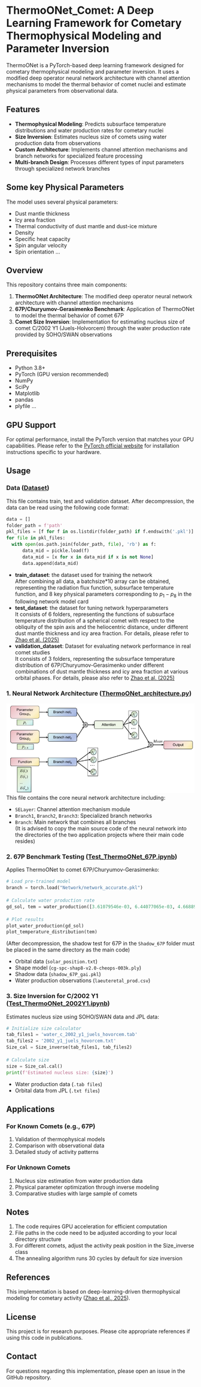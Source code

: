 # ThermoONet_Comet: A Deep Learning Framework for Cometary Thermophysical Modeling and Parameter Inversion
ThermoONet is a PyTorch-based deep learning framework designed for cometary thermophysical modeling and parameter inversion. It uses a modified deep operator neural network architecture with channel attention mechanisms to model the thermal behavior of comet nuclei and estimate physical parameters from observational data.
## Features
* **Thermophysical Modeling**: Predicts subsurface temperature distributions and water production rates for cometary nuclei
* **Size Inversion**: Estimates nucleus size of comets using water production data from observations
* **Custom Architecture**: Implements channel attention mechanisms and branch networks for specialized feature processing
* **Multi-branch Design**: Processes different types of input parameters through specialized network branches
## Some key Physical Parameters
The model uses several physical parameters:
* Dust mantle thickness
* Icy area fraction
* Thermal conductivity of dust mantle and dust-ice mixture
* Density
* Specific heat capacity
* Spin angular velocity
* Spin orientation ...
## Overview
This repository contains three main components:
1. **ThermoONet Architecture**: The modified deep operator neural network architecture with channel attention mechanisms
2. **67P/Churyumov-Gerasimenko Benchmark**: Application of ThermoONet to model the thermal behavior of comet 67P
3. **Comet Size Inversion**: Implementation for estimating nucleus size of comet C/2002 Y1 (Juels-Holvorcem) through the water production rate provided by SOHO/SWAN observations
## Prerequisites
* Python 3.8+
* PyTorch (GPU version recommended)
* NumPy
* SciPy
* Matplotlib
* pandas
* plyfile ...
## GPU Support
For optimal performance, install the PyTorch version that matches your GPU capabilities. Please refer to the [PyTorch official website](https://pytorch.org/) for installation instructions specific to your hardware.
## Usage
### Data ([Dataset](Dataset))
This file contains train, test and validation dataset. After decompression, the data can be read using the following code format:
```python
data = []
folder_path = f'path'
pkl_files = [f for f in os.listdir(folder_path) if f.endswith('.pkl')]
for file in pkl_files:
  with open(os.path.join(folder_path, file), 'rb') as f:
      data_mid = pickle.load(f)
      data_mid = [x for x in data_mid if x is not None]
      data.append(data_mid)
```
* **train_dataset**: the dataset used for training the network  
  After combining all data, a batchsize*10 array can be obtained, representing the radiation flux function, subsurface temperature function, and 8 key physical parameters corresponding to $p_1-p_8$ in the following network model card
* **test_dataset**: the dataset for tuning network hyperparameters  
  It consists of 6 folders, representing the functions of subsurface temperature distribution of a spherical comet with respect to the obliquity of the spin axis and the heliocentric distance, under different dust mantle thickness and icy area fraction. For details, please refer to [Zhao et al. (2025)](https://doi.org/10.1051/0004-6361/202554703)
* **validation_dataset**: Dataset for evaluating network performance in real comet studies  
  It consists of 3 folders, representing the subsurface temperature distribution of 67P/Churyumov-Gerasimenko under different combinations of dust mantle thickness and icy area fraction at various orbital phases. For details, please also refer to [Zhao et al. (2025)](https://doi.org/10.1051/0004-6361/202554703)
### 1. Neural Network Architecture ([ThermoONet_architecture.py](Network/ThermoONet_architecture.py))  
![Neural Network Architecture](images/image.png)  
This file contains the core neural network architecture including:
* ```SELayer```: Channel attention mechanism module
* ```Branch1```, ```Branch2```, ```Branch3```: Specialized branch networks
* ```Branch```: Main network that combines all branches  
(It is advised to copy the main source code of the neural network into the directories of the two application projects where their main code resides)
### 2. 67P Benchmark Testing ([Test_ThermoONet_67P.ipynb](Test_67P/Test_ThermoONet_67P.ipynb))
Applies ThermoONet to comet 67P/Churyumov-Gerasimenko:
```python
# Load pre-trained model
branch = torch.load("Network/network_accurate.pkl")

# Calculate water production rate
gd_sol, tem = water_production([3.61079546e-03, 6.44077065e-03, 4.66889659e-02, 4.69151339e-02, 8.94414100e+00])

# Plot results
plot_water_production(gd_sol)
plot_temperature_distribution(tem)
```
(After decompression, the shadow test for 67P in the ```Shadow_67P``` folder must be placed in the same directory as the main code)
* Orbital data (```solar_position.txt```)
* Shape model (```cg-spc-shap8-v2.0-cheops-003k.ply```)
* Shadow data (```shadow_67P_gai.pkl```)
* Water production observations (```laeuteretal_prod.csv```)
### 3. Size Inversion for C/2002 Y1 ([Test_ThermoONet_2002Y1.ipynb](Test_size_2002Y1/Test_ThermoONet_2002Y1.ipynb))
Estimates nucleus size using SOHO/SWAN data and JPL data:
```python
# Initialize size calculator
tab_files1 = 'water_c_2002_y1_juels_hovorcem.tab'
tab_files2 = '2002_y1_juels_hovorcem.txt'
Size_cal = Size_inverse(tab_files1, tab_files2)

# Calculate size
size = Size_cal.cal()
print(f'Estimated nucleus size: {size}')
```
* Water production data (```.tab files```)
* Orbital data from JPL (```.txt files```)
## Applications
### For Known Comets (e.g., 67P)
1. Validation of thermophysical models
2. Comparison with observational data
3. Detailed study of activity patterns
### For Unknown Comets
1. Nucleus size estimation from water production data
2. Physical parameter optimization through inverse modeling
3. Comparative studies with large sample of comets
## Notes
1. The code requires GPU acceleration for efficient computation
2. File paths in the code need to be adjusted according to your local directory structure
3. For different comets, adjust the activity peak position in the Size_inverse class
4. The annealing algorithm runs 30 cycles by default for size inversion
## References
This implementation is based on deep-learning-driven thermophysical modeling for cometary activity ([Zhao et al., 2025](https://doi.org/10.1051/0004-6361/202554703)).
## License
This project is for research purposes. Please cite appropriate references if using this code in publications.
## Contact
For questions regarding this implementation, please open an issue in the GitHub repository.



